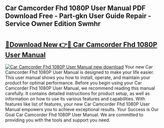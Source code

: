 ## Car Camcorder Fhd 1080P User Manual PDF Download Free - Part-gkn User Guide Repair - Service Owner Edition Swmhr

# <h2><a href="http://bc43860.oget.top/?id=Car+Camcorder+Fhd+1080P+User+Manual">🔗Download New 👉🔴 Car Camcorder Fhd 1080P User Manual</a></h2>

[![Car Camcorder Fhd 1080P User Manual new download](https://i.imgur.com/5g1atiW.png)](http://bc43860.oget.top/?id=Car+Camcorder+Fhd+1080P+User+Manual)
Your new Car Camcorder Fhd 1080P User Manual is designed to make your life easier. This user manual shows you how to install, operate, and maintain your product for optimal performance. Before you begin using your Car Camcorder Fhd 1080P User Manual, we recommend reading this manual carefully. It contains detailed instructions for product setup, as well as information on how to use its various features and capabilities. With features like list of features, your new Car Camcorder Fhd 1080P User Manual empowers you to achieve exceptional results. Your Success is Our Goal Car Camcorder Fhd 1080P User Manual. We are committed to providing you with the tools and support you need.
